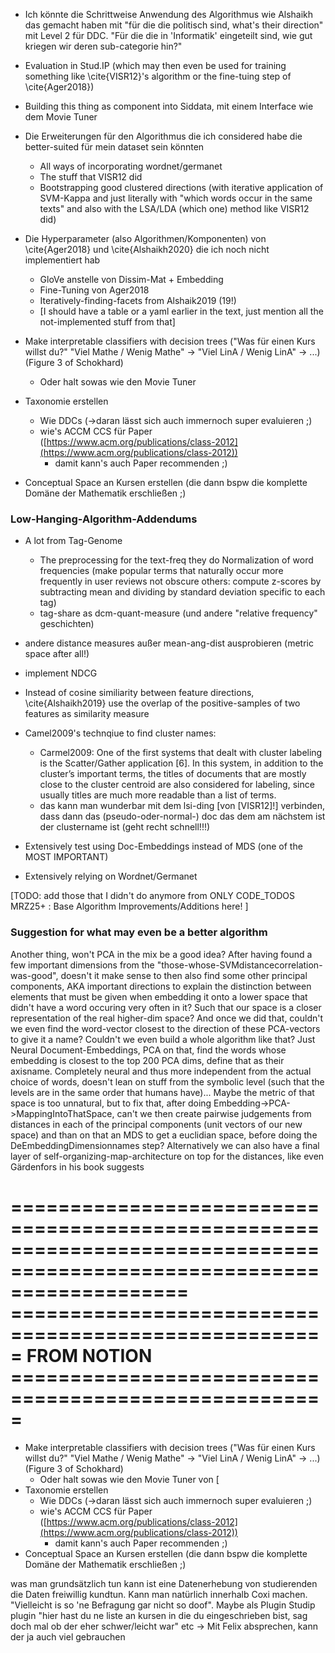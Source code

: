 <!--oder: OUTLOOK -->

* Ich könnte die Schrittweise Anwendung des Algorithmus wie Alshaikh das gemacht haben mit "für die die politisch sind, what's their direction" mit Level 2 für DDC. "Für die die in 'Informatik' eingeteilt sind, wie gut kriegen wir deren sub-categorie hin?"



* Evaluation in Stud.IP (which may then even be used for training something like \cite{VISR12}'s algorithm or the fine-tuing step of \cite{Ager2018})
* Building this thing as component into Siddata, mit einem Interface wie dem Movie Tuner

* Die Erweiterungen für den Algorithmus die ich considered habe die better-suited für mein dataset sein könnten
    * All ways of incorporating wordnet/germanet
    * The stuff that VISR12 did
    * Bootstrapping good clustered directions (with iterative application of SVM-Kappa and just literally with "which words occur in the same texts" and also with the LSA/LDA (which one) method like VISR12 did)


* Die Hyperparameter (also Algorithmen/Komponenten) von \cite{Ager2018} und \cite{Alshaikh2020} die ich noch nicht implementiert hab
    * GloVe anstelle von Dissim-Mat + Embedding
    * Fine-Tuning von Ager2018
    * Iteratively-finding-facets from Alshaik2019 (19!)
    * [I should have a table or a yaml earlier in the text, just mention all the not-implemented stuff from that]


* Make interpretable classifiers with decision trees ("Was für einen Kurs willst du?" "Viel Mathe / Wenig Mathe" -> "Viel LinA / Wenig LinA" -> ...) (Figure 3 of Schokhard)
    * Oder halt sowas wie den Movie Tuner 
* Taxonomie erstellen
    * Wie DDCs (->daran lässt sich auch immernoch super evaluieren ;)
    * wie's ACCM CCS für Paper ([https://www.acm.org/publications/class-2012](https://www.acm.org/publications/class-2012))
        * damit kann's auch Paper recommenden ;)
* Conceptual Space an Kursen erstellen (die dann bspw die komplette Domäne der Mathematik erschließen ;)


### Low-Hanging-Algorithm-Addendums

* A lot from Tag-Genome 
    * The preprocessing for the text-freq they do Normalization of word frequencies  (make popular terms that naturally occur more frequently in user reviews not obscure others: compute z-scores by subtracting mean and dividing by standard deviation specific to each tag)
    * tag-share as dcm-quant-measure (und andere "relative frequency" geschichten)
* andere distance measures außer mean-ang-dist ausprobieren (metric space after all!)
* implement NDCG
* Instead of cosine similiarity between feature directions, \cite{Alshaikh2019} use the overlap of the positive-samples of two features as similarity measure
* Camel2009's technqiue to find cluster names: 
    * Carmel2009: One of the first systems that dealt with cluster labeling is the Scatter/Gather application [6]. In this system, in addition to the cluster’s important terms, the titles of documents that are mostly close to the cluster centroid are also considered for labeling, since usually titles are much more readable than a list of terms.
    * das kann man wunderbar mit dem lsi-ding [von [VISR12]!] verbinden, dass dann das (pseudo-oder-normal-) doc das dem am nächstem ist der clustername ist (geht recht schnell!!!)

* Extensively test using Doc-Embeddings instead of MDS (one of the MOST IMPORTANT)
* Extensively relying on Wordnet/Germanet 
	
[TODO: add those that I didn't do anymore from ONLY CODE_TODOS MRZ25+ : Base Algorithm Improvements/Additions here! ]

### Suggestion for what may even be a better algorithm

Another thing, won't PCA in the mix be a good idea? After having found a few important dimensions from the "those-whose-SVMdistancecorrelation-was-good", doesn't it make sense to then also find some other principal components, AKA important directions to explain the distinction between elements that must be given when embedding it onto a lower space that didn't have a word occuring very often in it? Such that our space is a closer representation of the real higher-dim space? And once we did that, couldn't we even find the word-vector closest to the direction of these PCA-vectors to give it a name? Couldn't we even build a whole algorithm like that? Just Neural Document-Embeddings, PCA on that, find the words whose embedding is closest to the top 200 PCA dims, define that as their axisname. Completely neural and thus more independent from the actual choice of words, doesn't lean on stuff from the symbolic level (such that the levels are in the same order that humans have)... Maybe the metric of that space is too unnatural, but to fix that, after doing Embedding->PCA->MappingIntoThatSpace, can't we then create pairwise judgements from distances in each of the principal components (unit vectors of our new space) and than on that an MDS to get a euclidian space, before doing the DeEmbeddingDimensionnames step? Alternatively we can also have a final layer of self-organizing-map-architecture on top for the distances, like even Gärdenfors in his book suggests


=======================================================================================================================
===================================================== FROM NOTION =====================================================
=======================================================================================================================



- Make interpretable classifiers with decision trees ("Was für einen Kurs willst du?" "Viel Mathe / Wenig Mathe" -> "Viel LinA / Wenig LinA" -> ...) (Figure 3 of Schokhard)
    - Oder halt sowas wie den Movie Tuner von [
- Taxonomie erstellen
    - Wie DDCs (->daran lässt sich auch immernoch super evaluieren ;)
    - wie's ACCM CCS für Paper ([https://www.acm.org/publications/class-2012](https://www.acm.org/publications/class-2012))
        - damit kann's auch Paper recommenden ;)
- Conceptual Space an Kursen erstellen (die dann bspw die komplette Domäne der Mathematik erschließen ;)

was man grundsätzlich tun kann ist eine Datenerhebung von studierenden die Daten freiwillig kundtun. Kann man natürlich innerhalb Coxi machen. "Vielleicht is so 'ne Befragung gar nicht so doof". Maybe als Plugin Studip plugin "hier hast du ne liste an kursen in die du eingeschrieben bist, sag doch mal ob der eher schwer/leicht war" etc -> Mit Felix absprechen, kann der ja auch viel gebrauchen


